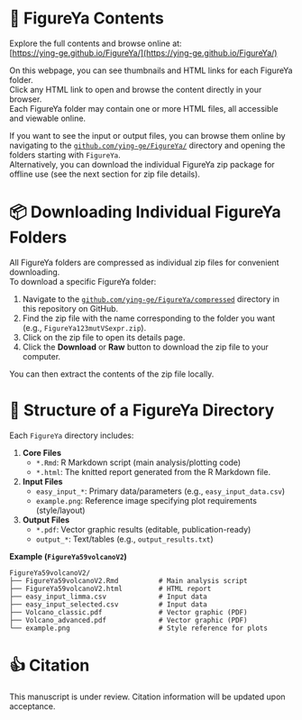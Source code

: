 # :book: FigureYa Contents
Explore the full contents and browse online at:  
[https://ying-ge.github.io/FigureYa/](https://ying-ge.github.io/FigureYa/)

On this webpage, you can see thumbnails and HTML links for each FigureYa folder.  
Click any HTML link to open and browse the content directly in your browser.  
Each FigureYa folder may contain one or more HTML files, all accessible and viewable online.

If you want to see the input or output files, you can browse them online by navigating to the [`github.com/ying-ge/FigureYa/`](https://github.com/ying-ge/FigureYa/) directory and opening the folders starting with `FigureYa`.  
Alternatively, you can download the individual FigureYa zip package for offline use (see the next section for zip file details).

# 📦 Downloading Individual FigureYa Folders
All FigureYa folders are compressed as individual zip files for convenient downloading.  
To download a specific FigureYa folder:

1. Navigate to the [`github.com/ying-ge/FigureYa/compressed`](https://github.com/ying-ge/FigureYa/tree/main/compressed) directory in this repository on GitHub.
2. Find the zip file with the name corresponding to the folder you want (e.g., `FigureYa123mutVSexpr.zip`).
3. Click on the zip file to open its details page.
4. Click the **Download** or **Raw** button to download the zip file to your computer.

You can then extract the contents of the zip file locally.

# :file_folder: Structure of a FigureYa Directory
Each `FigureYa` directory includes:
1. **Core Files**
   - `*.Rmd`: R Markdown script (main analysis/plotting code)  
   - `*.html`: The knitted report generated from the R Markdown file.  
2. **Input Files**  
   - `easy_input_*`: Primary data/parameters (e.g., `easy_input_data.csv`)  
   - `example.png`: Reference image specifying plot requirements (style/layout)  
3. **Output Files**  
   - `*.pdf`: Vector graphic results (editable, publication-ready)  
   - `output_*`: Text/tables (e.g., `output_results.txt`)  

**Example (`FigureYa59volcanoV2`)**  
```plaintext
FigureYa59volcanoV2/
├── FigureYa59volcanoV2.Rmd          # Main analysis script
├── FigureYa59volcanoV2.html         # HTML report
├── easy_input_limma.csv             # Input data
├── easy_input_selected.csv          # Input data
├── Volcano_classic.pdf              # Vector graphic (PDF)
├── Volcano_advanced.pdf             # Vector graphic (PDF)
└── example.png                      # Style reference for plots
```  

# :+1: Citation
This manuscript is under review. Citation information will be updated upon acceptance.
